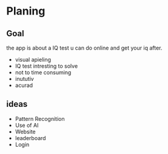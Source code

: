 # Planing

## Goal

the app is about a IQ test u can do online and get your iq after.

- visual apieling
- IQ test intresting to solve
- not to time consuming
- inututiv
- acurad

## ideas

- Pattern Recognition
- Use of AI
- Website
- leaderboard
- Login
